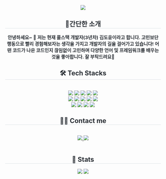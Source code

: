 <div align= "center">
    <img src="https://capsule-render.vercel.app/api?type=waving&color=gradient&height=180&text=Introduce%20My%20GitHub🖐&animation=twinkling&fontColor=353b41&fontSize=60" />
    </div>
    <div align= "center"> 
    <h2 style="border-bottom: 1px solid #d8dee4; color: #282d33;"> 🎉간단한 소개 </h2>  
    <div style="font-weight: 700; font-size: 15px; text-align: center; color: #282d33;"> 안녕하세요~ 👋 저는 현재 풀스택 개발자(3년차) 김도윤이라고 합니다.  </li>고민보단 행동으로 빨리 경험해보자는 생각을 가지고 개발자의 길을 걸어가고 있습니다! 어떤 코드가 나은 코드인지 끊임없이 고민하며 다양한 언어 및 프레임워크를 배우는 것을 좋아합니다. 잘 부탁드려요🙏 </div> 
    </div>
    <div align= "center">
    <h2 style="border-bottom: 1px solid #d8dee4; color: #282d33;"> 🛠️ Tech Stacks </h2> <br> 
    <div style="margin: 0 auto; text-align: center;" align= "center"> <img src="https://img.shields.io/badge/Java-007396?style=flat-square&logo=Java&logoColor=white">
          <img src="https://img.shields.io/badge/Javascript-F7DF1E?style=flat-square&logo=Javascript&logoColor=white">
          <img src="https://img.shields.io/badge/HTML5-E34F26?style=flat-square&logo=HTML5&logoColor=white">
          <img src="https://img.shields.io/badge/Github-181717?style=flat-square&logo=Github&logoColor=white">
          <img src="https://img.shields.io/badge/Docker-2496ED?style=flat-square&logo=Docker&logoColor=white">
          <br/><img src="https://img.shields.io/badge/MariaDB-003545?style=flat-square&logo=MariaDB&logoColor=white">
          <img src="https://img.shields.io/badge/MySQL-4479A1?style=flat-square&logo=MySQL&logoColor=white">
          <img src="https://img.shields.io/badge/React-61DAFB?style=flat-square&logo=React&logoColor=white">
          <img src="https://img.shields.io/badge/Recoil-0179f3?style=flat-square&logo=Recoil&logoColor=white">
          <img src="https://img.shields.io/badge/Spring Boot-6DB33F?style=flat-square&logo=Spring Boot&logoColor=white">
          <br/><img src="https://img.shields.io/badge/Spring-6DB33F?style=flat-square&logo=Spring&logoColor=white">
          <img src="https://img.shields.io/badge/Git-F05032?style=flat-square&logo=Git&logoColor=white">
          <img src="https://img.shields.io/badge/jQuery-0769AD?style=flat-square&logo=jQuery&logoColor=white">
          <img src="https://img.shields.io/badge/Linux-FCC624?style=flat-square&logo=Linux&logoColor=white">
          </div>
    </div>
    <div align= "center">
    <h2 style="border-bottom: 1px solid #d8dee4; color: #282d33;"> 🧑‍💻 Contact me </h2> <br> 
    <div align= "center"> 
        <a href=https://precious-value.tistory.com/> <img src="https://img.shields.io/badge/Tistory-000000?style=flat-square&logo=Tistory&logoColor=white&link=https://precious-value.tistory.com/"> </a>
        <a href=https://github.com/dedel009/> <img src="https://img.shields.io/badge/Github-181717?style=flat-square&logo=Github&logoColor=white"></a>
    </div><br> 
    <div align= "center"> 
        <h2 style="border-bottom: 1px solid #d8dee4; color: #282d33;"> 🏅 Stats </h2> <div align= "center"> 
        <img src="https://github-readme-stats.vercel.app/api?username=dedel009&bg_color=180,00000000,&title_color=000000&text_color=000000"/> 
        <img src="https://github-readme-stats.vercel.app/api/top-langs/?username=dedel009&layout=compact&bg_color=180,00000000,&title_color=000000&text_color=000000"/> 
    </div> 
    </div>
    
